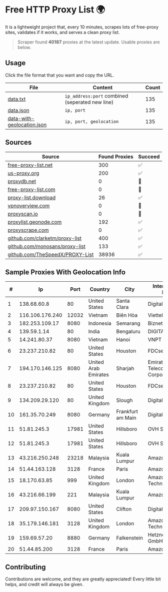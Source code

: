 
# Free HTTP Proxy List 🌍

It is a lightweight project that, every 10 minutes, scrapes lots of free-proxy sites, validates if it works, and serves a clean proxy list.


> Scraper found **40187** proxies at the latest update. Usable proxies are below.

## Usage

Click the file format that you want and copy the URL.


|File|Content|Count|
|----|-------|-----|
|[data.txt](https://raw.githubusercontent.com/themiralay/Proxy-List-World/master/data.txt)|`ip_address:port` combined (seperated new line)|135|
|[data.json](https://raw.githubusercontent.com/themiralay/Proxy-List-World/master/data.json)|`ip, port`|135|
|[data-with-geolocation.json](https://raw.githubusercontent.com/themiralay/Proxy-List-World/master/data-with-geolocation.json)|`ip, port, geolocation`|135|

## Sources

|Source|Found Proxies|Succeed|
|------|-------------|-------|
|[free-proxy-list.net](https://free-proxy-list.net)|300|✅|
|[us-proxy.org](https://www.us-proxy.org)|200|✅|
|[proxydb.net](http://proxydb.net)|0|🚫|
|[free-proxy-list.com](https://free-proxy-list.com/?page=&port=&type%5B%5D=http&type%5B%5D=https&up_time=0&search=Search)|0|🚫|
|[proxy-list.download](https://www.proxy-list.download/HTTP)|26|✅|
|[vpnoverview.com](https://vpnoverview.com/privacy/anonymous-browsing/free-proxy-servers)|0|🚫|
|[proxyscan.io](https://www.proxyscan.io)|0|🚫|
|[proxylist.geonode.com](https://proxylist.geonode.com/api/proxy-list?limit=300&page=1&sort_by=lastChecked&sort_type=desc&protocols=http,https)|192|✅|
|[proxyscrape.com](https://api.proxyscrape.com/v2/?request=displayproxies&protocol=http&timeout=10000&country=all&ssl=all&anonymity=all)|0|✅|
|[github.com/clarketm/proxy-list](https://raw.githubusercontent.com/clarketm/proxy-list/master/proxy-list-raw.txt)|400|✅|
|[github.com/monosans/proxy-list](https://raw.githubusercontent.com/monosans/proxy-list/main/proxies/http.txt)|133|✅|
|[github.com/TheSpeedX/PROXY-List](https://raw.githubusercontent.com/TheSpeedX/PROXY-List/master/http.txt)|38936|✅|


## Sample Proxies With Geolocation Info

|#|Ip|Port|Country|City|Internet Service Provider|
|-|--|----|-------|----|-------------------------|
|1|138.68.60.8|80|United States|Santa Clara|DigitalOcean, LLC|
|2|116.106.176.240|12032|Vietnam|Biên Hòa|Viettel Corporation|
|3|182.253.109.17|8080|Indonesia|Semarang|Biznet Metronet|
|4|139.59.1.14|80|India|Bengaluru|DIGITALOCEAN|
|5|14.241.80.37|8080|Vietnam|Hanoi|VNPT|
|6|23.237.210.82|80|United States|Houston|FDCservers.net|
|7|194.170.146.125|8080|United Arab Emirates|Sharjah|Emirates Telecommunications Corporation|
|8|23.237.210.82|80|United States|Houston|FDCservers.net|
|9|134.209.29.120|80|United Kingdom|Slough|DigitalOcean, LLC|
|10|161.35.70.249|8080|Germany|Frankfurt am Main|DigitalOcean, LLC|
|11|51.81.245.3|17981|United States|Hillsboro|OVH SAS|
|12|51.81.245.3|17981|United States|Hillsboro|OVH SAS|
|13|43.216.250.248|23218|Malaysia|Kuala Lumpur|Amazon.com, Inc.|
|14|51.44.163.128|3128|France|Paris|Amazon.com, Inc.|
|15|18.170.63.85|999|United Kingdom|London|Amazon Technologies Inc.|
|16|43.216.66.199|221|Malaysia|Kuala Lumpur|Amazon.com, Inc.|
|17|209.97.150.167|8080|United States|Clifton|DigitalOcean, LLC|
|18|35.179.146.181|3128|United Kingdom|London|Amazon Technologies Inc.|
|19|159.69.57.20|8880|Germany|Falkenstein|Hetzner Online GmbH|
|20|51.44.85.200|3128|France|Paris|Amazon.com, Inc.|



## Contributing

Contributions are welcome, and they are greatly appreciated! Every
little bit helps, and credit will always be given.

